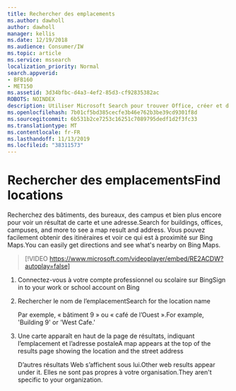 ```yaml
---
title: Rechercher des emplacements
ms.author: dawholl
author: dawholl
manager: kellis
ms.date: 12/19/2018
ms.audience: Consumer/IW
ms.topic: article
ms.service: mssearch
localization_priority: Normal
search.appverid:
- BFB160
- MET150
ms.assetid: 3d34bfbc-d4a3-4ef2-85d3-cf92835382ac
ROBOTS: NOINDEX
description: Utiliser Microsoft Search pour trouver Office, créer et d’autres emplacements d’espace de travail, obtenir des instructions et plus encore
ms.openlocfilehash: 7b01cf5bd385cecfe3b46e762b3be39cd9301f8d
ms.sourcegitcommit: 6b531b2ce7253c16251c7089795dedf1d2f3fc33
ms.translationtype: MT
ms.contentlocale: fr-FR
ms.lasthandoff: 11/13/2019
ms.locfileid: "38311573"
---
```

# <a name="find-locations"></a><span data-ttu-id="15da5-103">Rechercher des emplacements</span><span class="sxs-lookup"><span data-stu-id="15da5-103">Find locations</span></span>

<span data-ttu-id="15da5-104">Recherchez des bâtiments, des bureaux, des campus et bien plus encore pour voir un résultat de carte et une adresse.</span><span class="sxs-lookup"><span data-stu-id="15da5-104">Search for buildings, offices, campuses, and more to see a map result and address.</span></span> <span data-ttu-id="15da5-105">Vous pouvez facilement obtenir des itinéraires et voir ce qui est à proximité sur Bing Maps.</span><span class="sxs-lookup"><span data-stu-id="15da5-105">You can easily get directions and see what's nearby on Bing Maps.</span></span>

> [!VIDEO https://www.microsoft.com/videoplayer/embed/RE2ACDW?autoplay=false]
  
1. <span data-ttu-id="15da5-106">Connectez-vous à votre compte professionnel ou scolaire sur Bing</span><span class="sxs-lookup"><span data-stu-id="15da5-106">Sign in to your work or school account on Bing</span></span>
    
2. <span data-ttu-id="15da5-107">Rechercher le nom de l’emplacement</span><span class="sxs-lookup"><span data-stu-id="15da5-107">Search for the location name</span></span>
    
    <span data-ttu-id="15da5-108">Par exemple, « bâtiment 9 » ou « café de l’Ouest ».</span><span class="sxs-lookup"><span data-stu-id="15da5-108">For example, 'Building 9' or 'West Cafe.'</span></span>
    
3. <span data-ttu-id="15da5-109">Une carte apparaît en haut de la page de résultats, indiquant l’emplacement et l’adresse postale</span><span class="sxs-lookup"><span data-stu-id="15da5-109">A map appears at the top of the results page showing the location and the street address</span></span>
    
    <span data-ttu-id="15da5-110">D’autres résultats Web s’affichent sous lui.</span><span class="sxs-lookup"><span data-stu-id="15da5-110">Other web results appear under it.</span></span> <span data-ttu-id="15da5-111">Elles ne sont pas propres à votre organisation.</span><span class="sxs-lookup"><span data-stu-id="15da5-111">They aren't specific to your organization.</span></span>

  

